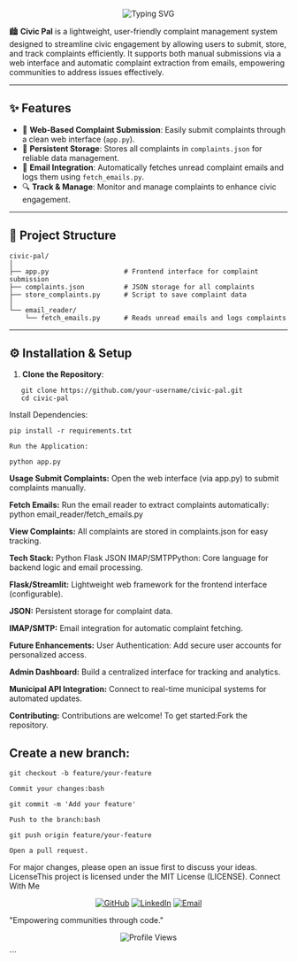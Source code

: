 <p align="center">
  <img src="https://readme-typing-svg.herokuapp.com?font=Fira+Code&size=28&pause=1000&color=41E0E8&center=true&vCenter=true&width=500&repeat=true&lines=Civic+Pal;+Complaint+Management+System&speed=80" alt="Typing SVG" />
</p>

🏙️ **Civic Pal** is a lightweight, user-friendly complaint management system designed to streamline civic engagement by allowing users to submit, store, and track complaints efficiently. It supports both manual submissions via a web interface and automatic complaint extraction from emails, empowering communities to address issues effectively.

---

## ✨ Features

- 📝 **Web-Based Complaint Submission**: Easily submit complaints through a clean web interface (`app.py`).  
- 📂 **Persistent Storage**: Stores all complaints in `complaints.json` for reliable data management.  
- 📧 **Email Integration**: Automatically fetches unread complaint emails and logs them using `fetch_emails.py`.  
- 🔍 **Track & Manage**: Monitor and manage complaints to enhance civic engagement.

---

## 📁 Project Structure
```
civic-pal/
│
├── app.py                   # Frontend interface for complaint submission
├── complaints.json          # JSON storage for all complaints
├── store_complaints.py      # Script to save complaint data
│
└── email_reader/
    └── fetch_emails.py      # Reads unread emails and logs complaints
```
---

## ⚙️ Installation & Setup

1. **Clone the Repository**:
```
   git clone https://github.com/your-username/civic-pal.git
   cd civic-pal
```
Install Dependencies:
```
pip install -r requirements.txt

Run the Application:

python app.py
```

**Usage Submit Complaints:** Open the web interface (via app.py) to submit complaints manually. 

**Fetch Emails:** Run the email reader to extract complaints automatically:
python email_reader/fetch_emails.py

**View Complaints:** All complaints are stored in complaints.json for easy tracking.

**Tech Stack:** Python Flask JSON IMAP/SMTPPython: Core language for backend logic and email processing.  

**Flask/Streamlit:** Lightweight web framework for the frontend interface (configurable).  

**JSON:** Persistent storage for complaint data.  

**IMAP/SMTP:** Email integration for automatic complaint fetching.

**Future Enhancements:** User Authentication: Add secure user accounts for personalized access. 

**Admin Dashboard:** Build a centralized interface for tracking and analytics.  

**Municipal API Integration:** Connect to real-time municipal systems for automated updates.

**Contributing:** Contributions are welcome! To get started:Fork the repository.

## Create a new branch:
```
git checkout -b feature/your-feature

Commit your changes:bash

git commit -m 'Add your feature'

Push to the branch:bash

git push origin feature/your-feature

Open a pull request.
```
For major changes, please open an issue first to discuss your ideas. LicenseThis project is licensed under the MIT License (LICENSE). Connect With Me<p align="center">
  <a href="https://github.com/kamilsiu"><img src="https://img.shields.io/badge/-GitHub-181717?style=for-the-badge&logo=github" alt="GitHub"></a>
  <a href="https://www.linkedin.com/in/kamil-nissar-348145252/"><img src="https://img.shields.io/badge/-LinkedIn-0A66C2?style=for-the-badge&logo=linkedin" alt="LinkedIn"></a>
  <a href="mailto:kamilnissarzarga29@gmail.com"><img src="https://img.shields.io/badge/-Email-D14836?style=for-the-badge&logo=gmail" alt="Email"></a>
</p>

 "Empowering communities through code."
<p align="center">
  <img src="https://komarev.com/ghpvc/?username=kamilsiu&color=blue" alt="Profile Views" />
</p>
```



